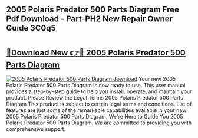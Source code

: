 ## 2005 Polaris Predator 500 Parts Diagram Free Pdf Download - Part-PH2 New Repair Owner Guide 3C0q5

# <h2><a href="http://dfov306.blite.top/?on=2005+Polaris+Predator+500+Parts+Diagram">🔗Download New 👉🔴 2005 Polaris Predator 500 Parts Diagram</a></h2>

[![2005 Polaris Predator 500 Parts Diagram download](https://i.imgur.com/lujVjoI.png)](http://dfov306.blite.top/?on=2005+Polaris+Predator+500+Parts+Diagram)
Your new 2005 Polaris Predator 500 Parts Diagram is now ready to use. This user manual provides a step-by-step guide to help you install, operate, and maintain your product. Please Review the Legal Terms 2005 Polaris Predator 500 Parts Diagram This product is subject to certain legal terms and conditions. List of features are just some of the remarkable capabilities available in your new 2005 Polaris Predator 500 Parts Diagram. We're Here to Guide You 2005 Polaris Predator 500 Parts Diagram. We are committed to providing you with comprehensive support.
